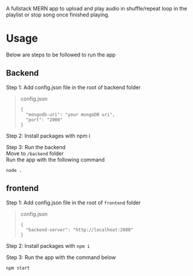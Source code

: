 A fullstack MERN app to upload and play audio in shuffle/repeat loop in the playlist or stop song once finished playing. 

# Usage
Below are steps to be followed to run the app 

## Backend
Step 1: Add config.json file in the root of backend folder
>config.json
>```
>{
>  "mongodb-uri": "your mongoDB uri",
>  "port": "2000"
>}
>```

Step 2: Install packages with npm i 

Step 3: Run the backend\
Move to `/backend` folder\
Run the app with the following command
```
node .
```

## frontend
Step 1: Add config.json file in the root of `frontend` folder
>config.json
>```
>{
>  "backend-server": "http://localhoat:2000"
>}
>```

Step 2: Install packages with `npm i` 

Step 3: Run the app with the command below
```
npm start
```